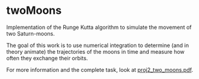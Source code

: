 # twoMoons
Implementation of the Runge Kutta algorithm to simulate the movement of two Saturn-moons.

The goal of this work is to use numerical integration to determine (and in theory animate) the trajectories of the moons in time and measure how often they exchange their orbits.

For more information and the complete task, look at [proj2_two_moons.pdf](proj2_two_moons.pdf).

